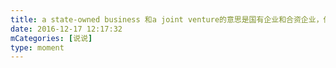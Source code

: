 ```yaml
---
title: a state-owned business 和a joint venture的意思是国有企业和合资企业，你猜对了吗？😱😱
date: 2016-12-17 12:17:32
mCategories: [说说]
type: moment
---
```


<div id="pics-20161217121732"></div>

<script src="/lib/moment/pics.js"></script>
<script>
var data = [
    {"link": "2016-12-17_000006.jpeg", "type": "shuoshuo"},
    {"link": "2016-12-17_000008.jpeg", "type": "shuoshuo"},
    {"link": "2016-12-17_000009.jpeg", "type": "shuoshuo"}
];
picsRender(data, "pics-20161217121732");
</script>
